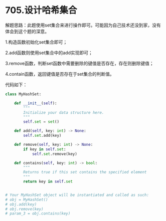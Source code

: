 # 705.设计哈希集合

解题思路：此题使用set集合来进行操作即可。可能因为自己技术还没到家，没有体会到这个题的深意。

1.构造函数初始化set集合即可；

2.add函数则使用set集合中的add实现即可；

3.remove函数，判断set函数中需要删除的键值是否存在，存在则删除键值；

4.contain函数，返回键值是否存在于set集合的判断值。

代码如下：

```python
class MyHashSet:

    def __init__(self):
        """
        Initialize your data structure here.
        """
        self.set = set()

    def add(self, key: int) -> None:
        self.set.add(key)

    def remove(self, key: int) -> None:
        if key in self.set:
            self.set.remove(key)

    def contains(self, key: int) -> bool:
        """
        Returns true if this set contains the specified element
        """
        return key in self.set


# Your MyHashSet object will be instantiated and called as such:
# obj = MyHashSet()
# obj.add(key)
# obj.remove(key)
# param_3 = obj.contains(key)
```